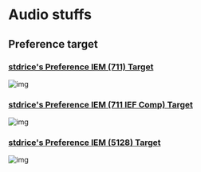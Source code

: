 # Audio stuffs
## Preference target
### [stdrice's Preference IEM (711) Target](stdrice%20Preference%20IEM%20(711).txt)
![img](https://files.catbox.moe/cy4htl.png)

### [stdrice's Preference IEM (711 IEF Comp) Target](stdrice%20Preference%20IEM%20%28711%20IEF%20Comp%29.txt)
![img](https://files.catbox.moe/hq50pf.png)

### [stdrice's Preference IEM (5128) Target](stdrice%20Preference%20IEM%20(5128).txt)
![img](https://files.catbox.moe/g1kt8z.png)